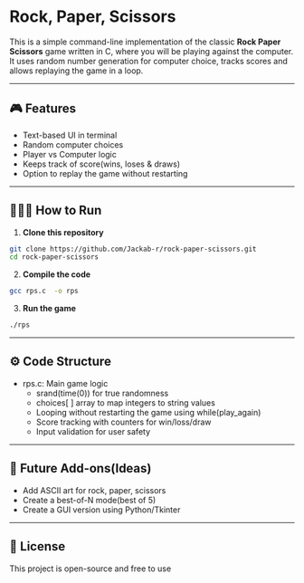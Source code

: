 # Rock, Paper, Scissors

This is a simple command-line implementation of the classic **Rock Paper Scissors** game written in C, where you will be playing against the computer. It uses random number generation for computer choice, tracks scores and allows replaying the game in a loop.

---
## 🎮 Features
- Text-based UI in terminal  
- Random computer choices  
- Player vs Computer logic  
- Keeps track of score(wins, loses & draws)  
- Option to replay the game without restarting  

---

## 🧑🏻‍💻 How to Run
1. **Clone this repository**
```bash
git clone https://github.com/Jackab-r/rock-paper-scissors.git
cd rock-paper-scissors
```
2. **Compile the code**
```bash
gcc rps.c  -o rps
```
3. **Run the game**
```bash
./rps
```
---
## ⚙️ Code Structure
- rps.c: Main game logic
   - srand(time(0)) for true randomness
   - choices[ ] array to map integers to string values
   - Looping without restarting the game using while(play_again)
   - Score tracking with counters for win/loss/draw
   - Input validation for user safety
 ---
 ## 🚀 Future Add-ons(Ideas)
 - Add ASCII art for rock, paper, scissors
 - Create a best-of-N mode(best of 5)
 - Create a GUI version using Python/Tkinter
---
## 📄 License
This project is open-source and free to  use
